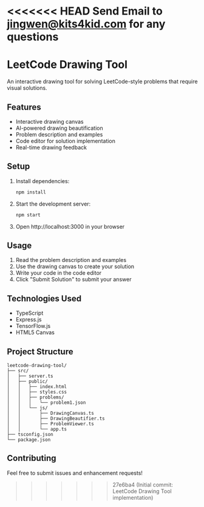 <<<<<<< HEAD
Send Email to jingwen@kits4kid.com for any questions
=======
# LeetCode Drawing Tool

An interactive drawing tool for solving LeetCode-style problems that require visual solutions.

## Features
- Interactive drawing canvas
- AI-powered drawing beautification
- Problem description and examples
- Code editor for solution implementation
- Real-time drawing feedback

## Setup
1. Install dependencies:
   ```bash
   npm install
   ```

2. Start the development server:
   ```bash
   npm start
   ```

3. Open http://localhost:3000 in your browser

## Usage
1. Read the problem description and examples
2. Use the drawing canvas to create your solution
3. Write your code in the code editor
4. Click "Submit Solution" to submit your answer

## Technologies Used
- TypeScript
- Express.js
- TensorFlow.js
- HTML5 Canvas

## Project Structure
```
leetcode-drawing-tool/
├── src/
│   ├── server.ts
│   ├── public/
│   │   ├── index.html
│   │   ├── styles.css
│   │   ├── problems/
│   │   │   └── problem1.json
│   │   └── js/
│   │       ├── DrawingCanvas.ts
│   │       ├── DrawingBeautifier.ts
│   │       ├── ProblemViewer.ts
│   │       └── app.ts
├── tsconfig.json
└── package.json
```

## Contributing
Feel free to submit issues and enhancement requests! 
>>>>>>> 27e6ba4 (Initial commit: LeetCode Drawing Tool implementation)
